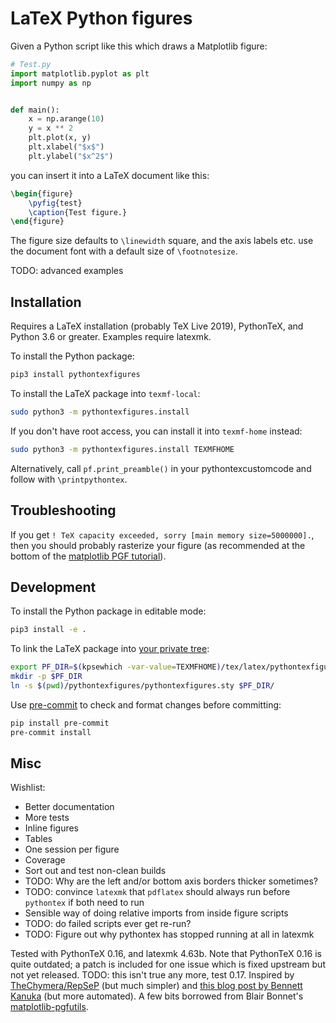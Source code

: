 # LaTeX Python figures

Given a Python script like this which draws a Matplotlib figure:
```python
# Test.py
import matplotlib.pyplot as plt
import numpy as np


def main():
    x = np.arange(10)
    y = x ** 2
    plt.plot(x, y)
    plt.xlabel("$x$")
    plt.ylabel("$x^2$")
```

you can insert it into a LaTeX document like this:

```latex
\begin{figure}
    \pyfig{test}
    \caption{Test figure.}
\end{figure}
```

The figure size defaults to `\linewidth` square, and the axis labels etc. use the document font with a default size of `\footnotesize`.

TODO: advanced examples


## Installation
Requires a LaTeX installation (probably TeX Live 2019), PythonTeX, and Python 3.6 or greater.
Examples require latexmk.

To install the Python package:
```bash
pip3 install pythontexfigures
```

To install the LaTeX package into `texmf-local`:
```bash
sudo python3 -m pythontexfigures.install
```
If you don't have root access, you can install it into `texmf-home` instead:
```bash
sudo python3 -m pythontexfigures.install TEXMFHOME
```

Alternatively, call `pf.print_preamble()` in your pythontexcustomcode and follow with `\printpythontex`.


## Troubleshooting
If you get `! TeX capacity exceeded, sorry [main memory size=5000000].`, then you should probably rasterize your figure (as recommended at the bottom of the [matplotlib PGF tutorial](https://matplotlib.org/tutorials/text/pgf.html)).


## Development
To install the Python package in editable mode:
```bash
pip3 install -e .
```

To link the LaTeX package into [your private tree](https://www.texfaq.org/FAQ-privinst):
```bash
export PF_DIR=$(kpsewhich -var-value=TEXMFHOME)/tex/latex/pythontexfigures
mkdir -p $PF_DIR
ln -s $(pwd)/pythontexfigures/pythontexfigures.sty $PF_DIR/
```

Use [pre-commit](https://pre-commit.com) to check and format changes before committing:
```bash
pip install pre-commit
pre-commit install
```


## Misc

Wishlist:

* Better documentation
* More tests
* Inline figures
* Tables
* One session per figure
* Coverage
* Sort out and test non-clean builds
* TODO: Why are the left and/or bottom axis borders thicker sometimes?
* TODO: convince `latexmk` that `pdflatex` should always run before `pythontex` if
  both need to run
* Sensible way of doing relative imports from inside figure scripts
* TODO: do failed scripts ever get re-run?
* TODO: Figure out why pythontex has stopped running at all in latexmk

Tested with PythonTeX 0.16, and latexmk 4.63b.
Note that PythonTeX 0.16 is quite outdated; a patch is included for one issue which is fixed upstream but not yet released.
TODO: this isn't true any more, test 0.17.
Inspired by [TheChymera/RepSeP](https://github.com/TheChymera/RepSeP) (but much simpler) and [this blog post by Bennett Kanuka](http://bkanuka.com/posts/native-latex-plots/) (but more automated).
A few bits borrowed from Blair Bonnet's [matplotlib-pgfutils](https://github.com/bcbnz/matplotlib-pgfutils).

